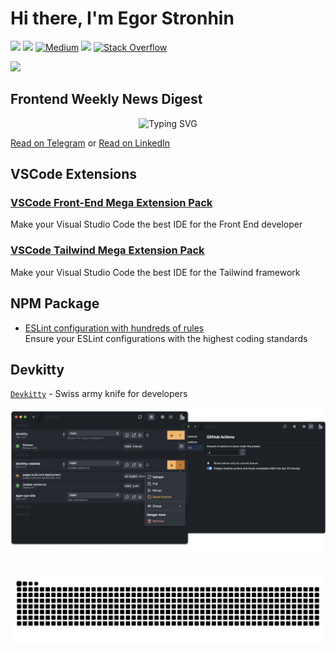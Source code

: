 # Hi there, I'm Egor Stronhin

[<img src ="https://img.shields.io/badge/egor%2Exyz-black?style=for-the-badge">](https://egor.xyz/)
[<img src ="https://img.shields.io/badge/devkitty%2Eapp-black?style=for-the-badge">](https://devkitty.app/)
[<img alt="Medium" src="https://img.shields.io/badge/Medium%20-%23000000.svg?&style=for-the-badge&logo=Medium&logoColor=white"/>](https://egor-xyz.medium.com)
[<img src="https://img.shields.io/badge/linkedin-%230077B5.svg?&style=for-the-badge&logo=linkedin&logoColor=white" />](https://www.linkedin.com/in/egorxyz/)
[<img alt="Stack Overflow" src="https://img.shields.io/badge/-Stack%20overflow-FE7A16?style=for-the-badge&logo=stack-overflow&logoColor=white"/>](https://stackoverflow.com/users/2746447/egor-xyz)

<picture>
  <img src="https://github.com/user-attachments/assets/a516fdd0-f4f3-4ec8-af08-cb3bf316aaa6" />
</picture>

## Frontend Weekly News Digest

<p align="center">
  <picture>
    <img src="https://github.com/user-attachments/assets/a4923868-ba62-4bfc-bb08-70fd0ac8a5b0" alt="Typing SVG" />
  </picture>
</p>

[Read on Telegram](https://t.me/frontend_weekly_news_digest) or
[Read on LinkedIn](https://www.linkedin.com/newsletters/7153365464419614725/)

## VSCode Extensions

### [VSCode Front-End Mega Extension Pack](https://marketplace.visualstudio.com/items?itemName=egor-xyz.front-end-mega-extension-pack)

Make your Visual Studio Code the best IDE for the Front End developer

### [VSCode Tailwind Mega Extension Pack](https://marketplace.visualstudio.com/items?itemName=egor-xyz.tailwind-mega-extension-pack)

Make your Visual Studio Code the best IDE for the Tailwind framework

## NPM Package

- [ESLint configuration with hundreds of rules](https://www.npmjs.com/package/@egor.xyz/eslint-config)\
  Ensure your ESLint configurations with the highest coding standards

## Devkitty

[`Devkitty`](https://devkitty.app) - Swiss army knife for developers

[![Devkitty demo](https://github.com/egor-xyz/devkitty-website/blob/main/public/images/GitHub-App-Demo.png)](https://devkitty.app/)

<h2></h2>
<p align="center">
  <picture>
    <source media="(prefers-color-scheme: dark)" srcset="https://github.com/egor-xyz/egor-xyz/blob/output/github-contribution-grid-snake-dark.svg" />
    <source media="(prefers-color-scheme: light)" srcset="https://github.com/egor-xyz/egor-xyz/blob/output/github-contribution-grid-snake.svg" />
    <img alt="github-snake" src="https://github.com/egor-xyz/egor-xyz/blob/output/github-contribution-grid-snake.svg" />
  </picture>
</p>


